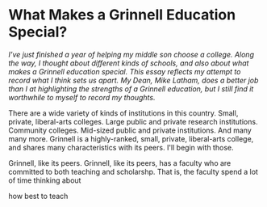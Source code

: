 What Makes a Grinnell Education Special?
========================================

*I've just finished a year of helping my middle son choose a college.
Along the way, I thought about different kinds of schools, and also
about what makes a Grinnell education special.  This essay reflects
my attempt to record what I think sets us apart.  My Dean, Mike 
Latham, does a better job than I at highlighting the strengths of a
Grinnell education, but I still find it worthwhile to myself to record
my thoughts.*

There are a wide variety of kinds of institutions in this country.
Small, private, liberal-arts colleges.  Large public and private
research institutions.  Community colleges.  Mid-sized public and private
institutions.  And many many more.  Grinnell is a highly-ranked, small,
private, liberal-arts college, and shares many characteristics with
its peers.  I'll begin with those.

Grinnell, like its peers.
Grinnell, like its peers, has a faculty who are committed to both teaching
and scholarshp.  That is, the faculty spend a lot of time thinking about

how best to teach
